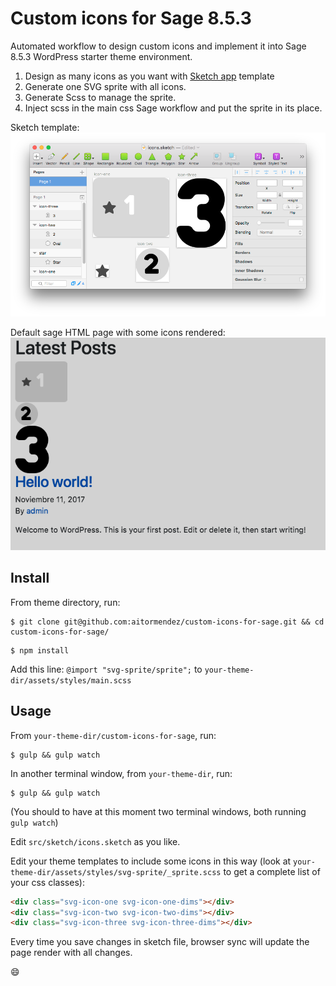 # Custom icons for Sage 8.5.3

Automated workflow to design custom icons and implement it into Sage 8.5.3 WordPress starter theme environment.

1. Design as many icons as you want with [Sketch app](https://www.sketchapp.com/) template
2. Generate one SVG sprite with all icons.
3. Generate Scss to manage the sprite.
3. Inject scss in the main css Sage workflow and put the sprite in its place.

Sketch template:
![Sketch template](readme-img/sketch-template.png?raw=true "Title")

Default sage HTML page with some icons rendered:
![default sage HTML page with some icons rendered](readme-img/html-render-dark.png?raw=true "Title")


## Install

From theme directory, run:

```
$ git clone git@github.com:aitormendez/custom-icons-for-sage.git && cd custom-icons-for-sage/
```
```
$ npm install
```

Add this line: `@import "svg-sprite/sprite";` to `your-theme-dir/assets/styles/main.scss`

## Usage

From `your-theme-dir/custom-icons-for-sage`, run:

```
$ gulp && gulp watch
```

In another terminal window, from `your-theme-dir`, run:

```
$ gulp && gulp watch
```

(You should to have at this moment two terminal windows, both running `gulp watch`)

Edit `src/sketch/icons.sketch` as you like.

Edit your theme templates to include some icons in this way (look at `your-theme-dir/assets/styles/svg-sprite/_sprite.scss` to get a complete list of your css classes):

```html
<div class="svg-icon-one svg-icon-one-dims"></div>
<div class="svg-icon-two svg-icon-two-dims"></div>
<div class="svg-icon-three svg-icon-three-dims"></div>
```
Every time you save changes in sketch file, browser sync will update the page render with all changes.

:smile:
